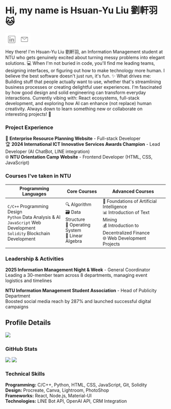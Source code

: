 # Hi, my name is Hsuan-Yu Liu 劉軒羽 🐱
[<img align="left" alt="Hsuan-Yu | LinkedIn" width="40px" src="./linkedin.svg" />][linkedin]
[<img align="left" alt="Hsuan-Yu | Gmail" width="40px" src="./mail.svg" />][Gmail]
<br><br>

Hey there! I'm Hsuan-Yu Liu 劉軒羽, an Information Management student at NTU who gets genuinely excited about turning messy problems into elegant solutions. 💻
When I'm not buried in code, you'll find me leading teams, designing interfaces, or figuring out how to make technology more human.  I believe the best software doesn't just run, it's fun. ✨ 
What drives me: Building stuff that people actually want to use, whether that's streamlining business processes or creating delightful user experiences. I'm fascinated by how good design and solid engineering can transform everyday interactions.
Currently vibing with: React ecosystems, full-stack development, and exploring how AI can enhance (not replace) human creativity. Always down to learn something new or collaborate on interesting projects! 🚀

### Project Experience
🚀 **Enterprise Resource Planning Website** - Full-stack Developer  
🏆 **2024 International ICT Innovative Services Awards Champion** - Lead Developer (AI ChatBot, LINE integration)  
🌐 **NTU Orientation Camp Website** - Frontend Developer (HTML, CSS, JavaScript)

### Courses I've taken in NTU
| Programming Languages | Core Courses | Advanced Courses |
|---|---|---|
| `C/C++` Programming Design<br>`Python` Data Analysis & AI<br>`JavaScript` Web Development<br>`Solidity` Blockchain Development | 🔍 Algorithm<br>🗃️ Data Structure<br>💾 Operating System<br>🔢 Linear Algebra | 🤖 Foundations of Artificial Intelligence<br>📊 Introduction of Text Mining<br>💰 Introduction to Decentralized Finance<br>🌐 Web Development Projects |

### Leadership & Activities
**2025 Information Management Night & Week** - General Coordinator  
Leading a 30-member team across 8 departments, managing event logistics and timelines

**NTU Information Management Student Association** - Head of Publicity Department  
Boosted social media reach by 287% and launched successful digital campaigns

## Profile Details
![](http://github-profile-summary-cards.vercel.app/api/cards/profile-details?username=ryukyucoding&theme=discord_old_blurple)

### GitHub Stats
![](http://github-profile-summary-cards.vercel.app/api/cards/repos-per-language?username=ryukyucoding&theme=discord_old_blurple)
![](http://github-profile-summary-cards.vercel.app/api/cards/stats?username=ryukyucoding&theme=discord_old_blurple)

### Technical Skills
**Programming:** C/C++, Python, HTML, CSS, JavaScript, Git, Solidity  
**Design:** Procreate, Canva, Lightroom, PhotoShop  
**Frameworks:** React, Node.js, Material-UI  
**Technologies:** LINE Bot API, OpenAI API, CRM Integration


[linkedin]: https://www.linkedin.com/in/sherryliuyu/
[Gmail]: mailto:b12705019@ntu.im
